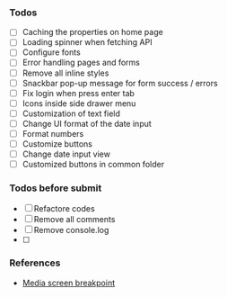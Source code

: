 ### Todos

- [ ] Caching the properties on home page
- [ ] Loading spinner when fetching API
- [ ] Configure fonts
- [ ] Error handling pages and forms
- [ ] Remove all inline styles
- [ ] Snackbar pop-up message for form success / errors
- [ ] Fix login when press enter tab
- [ ] Icons inside side drawer menu
- [ ] Customization of text field
- [ ] Change UI format of the date input
- [ ] Format numbers
- [ ] Customize buttons
- [ ] Change date input view
- [ ] Customized buttons in common folder

### Todos before submit

- [ ] Refactore codes
- [ ] Remove all comments
- [ ] Remove console.log
- [ ]

### References

- [Media screen breakpoint](https://getbootstrap.com/docs/5.0/layout/breakpoints/)
